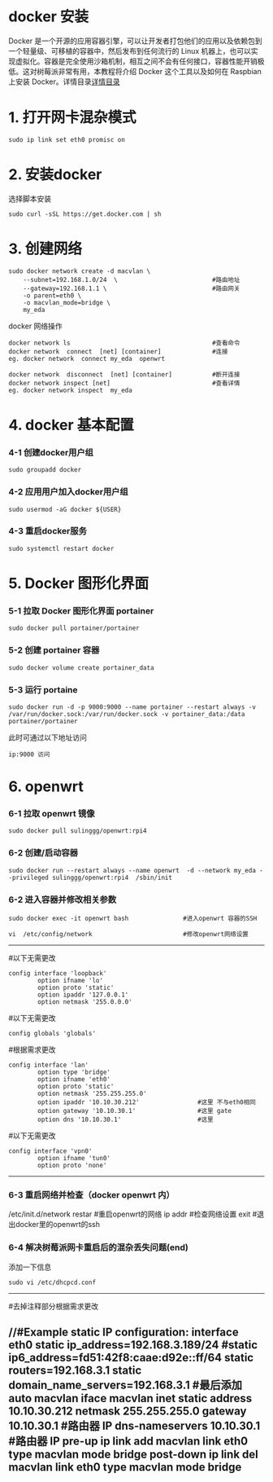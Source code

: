 docker 安装
=======
Docker 是一个开源的应用容器引擎，可以让开发者打包他们的应用以及依赖包到一个轻量级、可移植的容器中，然后发布到任何流行的 Linux 机器上，也可以实现虚拟化。容器是完全使用沙箱机制，相互之间不会有任何接口，容器性能开销极低。这对树莓派非常有用，本教程将介绍 Docker 这个工具以及如何在 Raspbian 上安装 Docker。详情目录[详情目录](https://github.com/erxiaowang417/Raspberry-Pi4B/tree/main/docker) 

# 1.  打开网卡混杂模式

    sudo ip link set eth0 promisc on 
  
# 2. 安装docker

选择脚本安装
 
    sudo curl -sSL https://get.docker.com | sh
  
# 3. 创建网络

    sudo docker network create -d macvlan \
        --subnet=192.168.1.0/24  \                          #路由地址
        --gateway=192.168.1.1 \                             #路由网关
        -o parent=eth0 \
        -o macvlan_mode=bridge \
        my_eda
 
 docker 网络操作
 
    docker network ls                                       #查看命令      
    docker network  connect  [net] [container]              #连接
    eg. docker network  connect my_eda  openwrt

    docker network  disconnect  [net] [container]           #断开连接
    docker network inspect [net]                            #查看详情 
    eg. docker network inspect  my_eda    

# 4. docker 基本配置

### 4-1 创建docker用户组

    sudo groupadd docker
   
### 4-2 应用用户加入docker用户组

 
    sudo usermod -aG docker ${USER}
    

### 4-3 重启docker服务

    sudo systemctl restart docker

# 5. Docker 图形化界面
### 5-1 拉取 Docker 图形化界面 portainer
    sudo docker pull portainer/portainer
### 5-2 创建 portainer 容器
    sudo docker volume create portainer_data
### 5-3 运行 portaine

    sudo docker run -d -p 9000:9000 --name portainer --restart always -v /var/run/docker.sock:/var/run/docker.sock -v portainer_data:/data portainer/portainer
    
此时可通过以下地址访问

    ip:9000 访问
    
    
 # 6. openwrt

### 6-1 拉取 openwrt 镜像

    sudo docker pull sulinggg/openwrt:rpi4 
### 6-2 创建/启动容器

    sudo docker run --restart always --name openwrt  -d --network my_eda --privileged sulinggg/openwrt:rpi4  /sbin/init
    
### 6-2 进入容器并修改相关参数

    sudo docker exec -it openwrt bash               #进入openwrt 容器的SSH

    vi  /etc/config/network                         #修改openwrt网络设置 

----------------------------------------
#以下无需更改

    config interface 'loopback'
            option ifname 'lo'
            option proto 'static'
            option ipaddr '127.0.0.1'
            option netmask '255.0.0.0'
#以下无需更改

    config globals 'globals'
#根据需求更改

    config interface 'lan'
            option type 'bridge'
            option ifname 'eth0'        
            option proto 'static'
            option netmask '255.255.255.0'
            option ipaddr '10.10.30.212'                #这里 不与eth0相同
            option gateway '10.10.30.1'                 #这里 gate
            option dns '10.10.30.1'                     #这里 
#以下无需更改

    config interface 'vpn0'
            option ifname 'tun0'
            option proto 'none'
----------------------------------------

### 6-3 重启网络并检查（docker openwrt 内）

   /etc/init.d/network restar               #重启openwrt的网络
    ip addr                                 #检查网络设置
    exit                                    #退出docker里的openwrt的ssh
    
  ### 6-4 解决树莓派网卡重启后的混杂丢失问题(end)
  
  添加一下信息
  
    sudo vi /etc/dhcpcd.conf
  
------------------------------------------------------------------------
#去掉注释部分根据需求更改

//#Example static IP configuration:
interface eth0
static ip_address=192.168.3.189/24
#static ip6_address=fd51:42f8:caae:d92e::ff/64
static routers=192.168.3.1
static domain_name_servers=192.168.3.1
#最后添加
auto macvlan
iface macvlan inet static
 address 10.10.30.212 
 netmask 255.255.255.0
 gateway 10.10.30.1                                             #路由器 IP
 dns-nameservers 10.10.30.1                                     #路由器 IP
 pre-up ip link add macvlan link eth0 type macvlan mode bridge
 post-down ip link del macvlan link eth0 type macvlan mode bridge
------------------------------------------------------------------------
